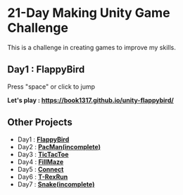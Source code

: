 # 21-Day Making Unity Game Challenge
This is a challenge in creating games to improve my skills.



 ## Day1 : FlappyBird
 
Press "space" or click to jump

**Let's play : https://book1317.github.io/unity-flappybird/**

## Other Projects

* Day1 : <a href="https://github.com/book1317/unity-flappybird" target="_blank">**FlappyBird**</a>
* Day2 : <a href="https://github.com/book1317/unity-pacman" target="_blank">**PacMan(incomplete)**</a>
* Day3 : <a href="https://github.com/book1317/unity-tictactoe" target="_blank">**TicTacToe**</a>
* Day4 : <a href="https://github.com/book1317/unity-fillmaze" target="_blank">**FillMaze**</a>
* Day5 : <a href="https://github.com/book1317/unity-connect" target="_blank">**Connect**</a>
* Day6 : <a href="https://github.com/book1317/unity-trexrun" target="_blank">**T-RexRun**</a>
* Day7 : <a href="https://github.com/book1317/unity-snake" target="_blank">**Snake(incomplete)**</a>


